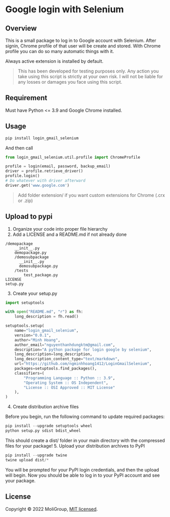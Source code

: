 # **Google login with Selenium**

## Overview
This is a small package to log in to Google account with Selenium. After signin,
Chrome profile of that user will be create and stored. With Chrome profile you can do so many automatic things
with it.

Always active extension is installed by default.
>This has been developed for testing purposes only.
> Any action you take using this script is strictly at your own risk. 
> I will not be liable for any losses or damages you face using this script.

## Requirement
Must have Python <= 3.9 and Google Chrome installed.

## Usage
  ```python
pip install login_gmail_selenium
```
And then call
  ```python
from login_gmail_selenium.util.profile import ChromeProfile

profile = login(email, password, backup_email)
driver = profile.retrieve_driver()
profile.login()
# Do whatever with driver afterward
driver.get('www.google.com')
```
> Add folder extension/ if you want custom extensions for Chrome (.crx or .zip)

## Upload to pypi

1. Organize your code into proper file hierarchy
2. Add a LICENSE and a README.md if not already done

```cvs
/demopackage
    __init__.py
    demopackage.py
    /demosubpackage
      __init__.py
      demosubpackage.py
    /tests
        test_package.py
LICENSE
setup.py
```
3. Create your setup.py

```python
import setuptools

with open("README.md", "r") as fh:
    long_description = fh.read()

setuptools.setup(
    name="login_gmail_selenium",
    version="0.0.1",
    author="Minh Hoang",
    author_email="nguyenthanhdungktm@gmail.com",
    description="A python package for login google by selenium",
    long_description=long_description,
    long_description_content_type="text/markdown",
    url="https://github.com/ngminhhoang1412/LoginGmailSelenium",
    packages=setuptools.find_packages(),
    classifiers=(
        "Programming Language :: Python :: 3.9",
        "Operating System :: OS Independent",
        "License :: OSI Approved :: MIT License"
    ),
)
```
4. Create distribution archive files

Before you begin, run the following command to update required packages:
  ```python
pip install --upgrade setuptools wheel
python setup.py sdist bdist_wheel
```
This should create a dist/ folder in your main directory with the compressed files for your package!
5. Upload your distribution archives to PyPI
  ```python
pip install --upgrade twine
twine upload dist/*
```
You will be prompted for your PyPI login credentials, and then the upload will begin. Now you should be able to log in to your PyPI account and see your package.

## License
Copyright © 2022 MoliGroup, [MIT licensed](./LICENSE).
